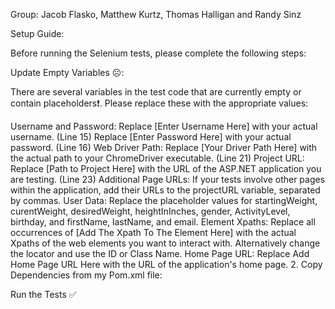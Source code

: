 Group: Jacob Flasko, Matthew Kurtz, Thomas Halligan and Randy Sinz

Setup Guide:

Before running the Selenium tests, please complete the following steps:

Update Empty Variables ☹️:

There are several variables in the test code that are currently empty or contain placeholders❗. Please replace these with the appropriate values:

Username and Password:
Replace [Enter Username Here] with your actual username. (Line 15)
Replace [Enter Password Here] with your actual password. (Line 16)
Web Driver Path:
Replace [Your Driver Path Here] with the actual path to your ChromeDriver executable. (Line 21)
Project URL:
Replace [Path to Project Here] with the URL of the ASP.NET application you are testing. (Line 23)
Additional Page URLs:
If your tests involve other pages within the application, add their URLs to the projectURL variable, separated by commas.
User Data:
Replace the placeholder values for startingWeight, curentWeight, desiredWeight, heightInInches, gender, ActivityLevel, birthday, and firstName, lastName, and email.
Element Xpaths:
Replace all occurrences of [Add The Xpath To The Element Here] with the actual Xpaths of the web elements you want to interact with.
Alternatively change the locator and use the ID or Class Name.
Home Page URL:
Replace Add Home Page URL Here with the URL of the application's home page. 2.
Copy Dependencies from my Pom.xml file:

Run the Tests ✅
